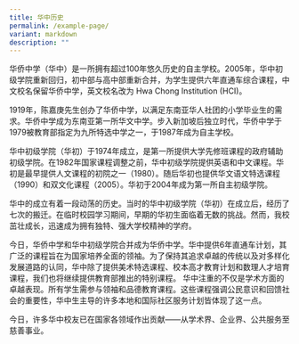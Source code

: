 ```yaml
---
title: 华中历史
permalink: /example-page/
variant: markdown
description: ""
---
```

华侨中学（华中）是一所拥有超过100年悠久历史的自主学校。2005年，华中初级学院重新回归，初中部与高中部重新合并，为学生提供六年直通车综合课程，中文校名保留华侨中学，英文校名改为 Hwa Chong Institution (HCI)。

1919年，陈嘉庚先生创办了华侨中学，以满足东南亚华人社团的小学毕业生的需求。华侨中学成为东南亚第一所华文中学。步入新加坡后独立时代，华侨中学于1979被教育部指定为九所特选中学之一，于1987年成为自主学校。

华中初级学院（华初）于1974年成立，是第一所提供大学先修班课程的政府辅助初级学院。在1982年国家课程调整之前，华中初级学院提供英语和中文课程。华初是最早提供人文课程的初院之一（1980）。随后华初也提供华文语文特选课程（1990）和双文化课程（2005）。华初于2004年成为第一所自主初级学院。
 
华中的成立有着一段动荡的历史。当时的华中初级学院（华初）在成立后，经历了七次的搬迁。在临时校园学习期间，早期的华初生面临着无数的挑战。然而，我校茁壮成长，迅速成为拥有独特、强大学校精神的学府。

今日，华侨中学和华中初级学院合并成为华侨中学。华中提供6年直通车计划，其广泛的课程旨在为国家培养全面的领袖。为了保持其追求卓越的传统以及对多样化发展道路的认同，华中除了提供美术特选课程、校本高才教育计划和数理人才培育课程，我们也将继续提供教育部推出的特别课程。
华中注重的不仅是学术方面的卓越表现。所有学生需参与领袖和品德教育课程。这些课程强调公民意识和回馈社会的重要性，华中生主导的许多本地和国际社区服务计划皆体现了这一点。

今日，许多华中校友已在国家各领域作出贡献——从学术界、企业界、公共服务至慈善事业。